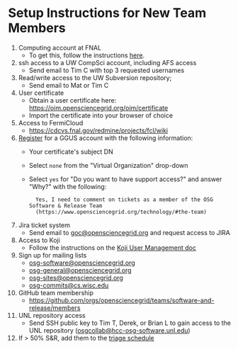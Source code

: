 Setup Instructions for New Team Members
=======================================

1. Computing account at FNAL
    -   To get this, follow the instructions [here](https://fermi.servicenowservices.com/kb_view.do?sysparm_article=KB0010797).
1. ssh access to a UW CompSci account, including AFS access
    - Send email to Tim C with top 3 requested usernames
1. Read/write access to the UW Subversion repository;
    - Send email to Mat or Tim C
1. User certificate
    - Obtain a user certificate here: <https://oim.opensciencegrid.org/oim/certificate>
    - Import the certificate into your browser of choice
1. Access to FermiCloud
    - <https://cdcvs.fnal.gov/redmine/projects/fcl/wiki>
1. [Register](https://ggus.eu/?mode=register) for a GGUS account with the following information:
    - Your certificate's subject DN
    - Select `none` from the "Virtual Organization" drop-down
    - Select `yes` for "Do you want to have support access?" and answer "Why?" with the following:

            Yes, I need to comment on tickets as a member of the OSG Software & Release Team
            (https://www.opensciencegrid.org/technology/#the-team)

1. Jira ticket system
    - Send email to <goc@opensciencegrid.org> and request access to JIRA
1. Access to Koji
    - Follow the instructions on the [Koji User Management doc](https://docs.google.com/document/d/1a-8vppY1J969p39ZB_2Pi6nrN-ApcyabC56Q64uqjto/edit#bookmark=id.gjdgxs)
1. Sign up for mailing lists
    - osg-software@opensciencegrid.org
    - osg-general@opensciencegrid.org
    - osg-sites@opensciencegrid.org
    - osg-commits@cs.wisc.edu
1. GitHub team membership
    - <https://github.com/orgs/opensciencegrid/teams/software-and-release/members>
1. UNL repository access
    - Send SSH public key to Tim T, Derek, or Brian L to gain access to the UNL repository (osgcollab@hcc-osg-software.unl.edu)
1. If > 50% S&R, add them to the [triage schedule](https://github.com/opensciencegrid/osg-triage-assignments/blob/master/rotation.txt)

